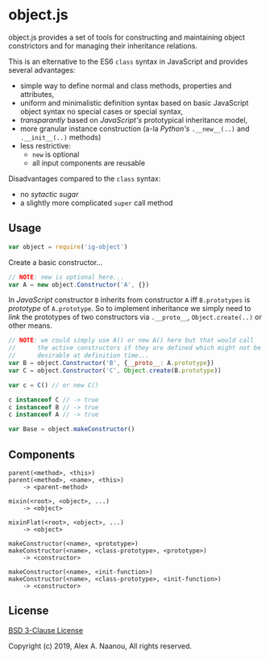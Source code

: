 # object.js

object.js provides a set of tools for constructing and maintaining object
constrictors and for managing their inheritance relations.


This is an elternative to the ES6 `class` syntax in JavaScript and provides 
several advantages:  
- simple way to define normal and class methods, properties and attributes,
- uniform and minimalistic definition syntax based on basic JavaScript 
  object syntax no special cases or special syntax,
- _transparantly_ based on _JavaScript's_ prototypical inheritance model,
- more granular instance construction (a-la _Python's_ `.__new__(..)` 
  and `.__init__(..)` methods)
- less restrictive:
    - `new` is optional
    - all input components are reusable

Disadvantages compared to the `class` syntax:  
- no _sytactic sugar_
- a slightly more complicated `super` call method


## Usage

```javascript
var object = require('ig-object')
```

Create a basic constructor...

```javascript
// NOTE: new is optional here...
var A = new object.Constructor('A', {})
```


In _JavaScript_ constructor `B` inherits from constructor `A` iff 
`B.prototypes` is _prototype_ of `A.prototype`. So to implement inheritance 
we simply need to _link_ the prototypes of two constructors via `.__proto__`,
`Object.create(..)` or other means.

```javascript
// NOTE: we could simply use A() or new A() here but that would call
//      the active constructors if they are defined which might not be
//      desirable at definition time...
var B = object.Constructor('B', {__proto__: A.prototype})
var C = object.Constructor('C', Object.create(B.prototype))
```

```javascript
var c = C() // or new C()

c instanceof C // -> true
c instanceof B // -> true
c instanceof A // -> true
```

```javascript
var Base = object.makeConstructor()
```


## Components

```
parent(<method>, <this>)
parent(<method>, <name>, <this>)
    -> <parent-method>
```

```
mixin(<root>, <object>, ...)
    -> <object>
```

```
mixinFlat(<root>, <object>, ...)
    -> <object>
```

```
makeConstructor(<name>, <prototype>)
makeConstructor(<name>, <class-prototype>, <prototype>)
    -> <constructor>

makeConstructor(<name>, <init-function>)
makeConstructor(<name>, <class-prototype>, <init-function>)
    -> <constructor>
```



## License

[BSD 3-Clause License](./LICENSE)

Copyright (c) 2019, Alex A. Naanou,
All rights reserved.

<!-- vim:set ts=4 sw=4 spell : -->